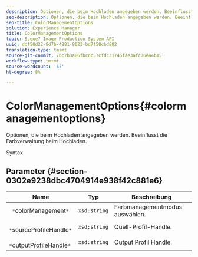 ```yaml
---
description: Optionen, die beim Hochladen angegeben werden. Beeinflusst die Farbverwaltung beim Hochladen.
seo-description: Optionen, die beim Hochladen angegeben werden. Beeinflusst die Farbverwaltung beim Hochladen.
seo-title: ColorManagementOptions
solution: Experience Manager
title: ColorManagementOptions
topic: Scene7 Image Production System API
uuid: ddf50d22-8d7b-4881-8023-bd7f58cbd882
translation-type: tm+mt
source-git-commit: 7bc7b3a86fbcdc57cfdc31745fae3afc06e44b15
workflow-type: tm+mt
source-wordcount: '57'
ht-degree: 8%

---
```



# ColorManagementOptions{#colormanagementoptions}

Optionen, die beim Hochladen angegeben werden. Beeinflusst die Farbverwaltung beim Hochladen.

Syntax

## Parameter {#section-0302e9238dbc4704914e938f42c881e6}

| Name | Typ | Beschreibung |
|---|---|---|
| ` *`colorManagement`*` | `xsd:string` | Farbmanagementmodus auswählen. |
| ` *`sourceProfileHandle`*` | `xsd:string` | Quell-Profil-Handle. |
| ` *`outputProfileHandle`*` | `xsd:string` | Output Profil Handle. |

